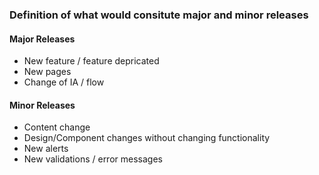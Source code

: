 ### Definition of what would consitute major and minor releases

#### Major Releases
 - New feature / feature depricated
 - New pages
 - Change of IA / flow 

#### Minor Releases
 - Content change
 - Design/Component changes without changing functionality
 - New alerts
 - New validations / error messages
